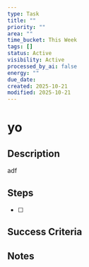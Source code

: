 ```yaml
---
type: Task
title: ""
priority: ""
area: ""
time_bucket: This Week
tags: []
status: Active
visibility: Active
processed_by_ai: false
energy: ""
due_date:
created: 2025-10-21
modified: 2025-10-21
---
```


# yo

## Description
adf

## Steps
- [ ]

## Success Criteria


## Notes

